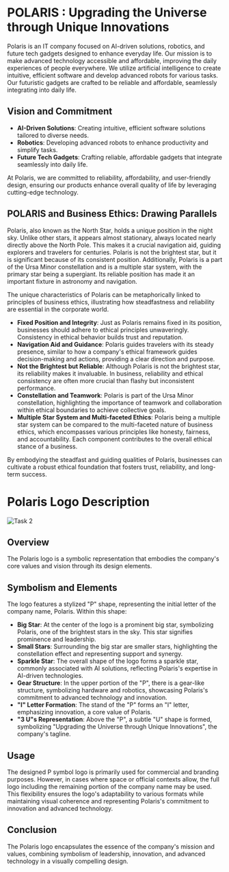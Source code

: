 # POLARIS : Upgrading the Universe through Unique Innovations

Polaris is an IT company focused on AI-driven solutions, robotics, and future tech gadgets designed to enhance everyday life. Our mission is to make advanced technology accessible and affordable, improving the daily experiences of people everywhere. We utilize artificial intelligence to create intuitive, efficient software and develop advanced robots for various tasks. Our futuristic gadgets are crafted to be reliable and affordable, seamlessly integrating into daily life.

## Vision and Commitment
- **AI-Driven Solutions**: Creating intuitive, efficient software solutions tailored to diverse needs.
- **Robotics**: Developing advanced robots to enhance productivity and simplify tasks.
- **Future Tech Gadgets**: Crafting reliable, affordable gadgets that integrate seamlessly into daily life.

At Polaris, we are committed to reliability, affordability, and user-friendly design, ensuring our products enhance overall quality of life by leveraging cutting-edge technology.


## POLARIS and Business Ethics: Drawing Parallels

Polaris, also known as the North Star, holds a unique position in the night sky. Unlike other stars, it appears almost stationary, always located nearly directly above the North Pole. This makes it a crucial navigation aid, guiding explorers and travelers for centuries. Polaris is not the brightest star, but it is significant because of its consistent position. Additionally, Polaris is a part of the Ursa Minor constellation and is a multiple star system, with the primary star being a supergiant. Its reliable position has made it an important fixture in astronomy and navigation.

The unique characteristics of Polaris can be metaphorically linked to principles of business ethics, illustrating how steadfastness and reliability are essential in the corporate world.

- **Fixed Position and Integrity**: Just as Polaris remains fixed in its position, businesses should adhere to ethical principles unwaveringly. Consistency in ethical behavior builds trust and reputation.
- **Navigation Aid and Guidance**: Polaris guides travelers with its steady presence, similar to how a company's ethical framework guides decision-making and actions, providing a clear direction and purpose.
- **Not the Brightest but Reliable**: Although Polaris is not the brightest star, its reliability makes it invaluable. In business, reliability and ethical consistency are often more crucial than flashy but inconsistent performance.
- **Constellation and Teamwork**: Polaris is part of the Ursa Minor constellation, highlighting the importance of teamwork and collaboration within ethical boundaries to achieve collective goals.
- **Multiple Star System and Multi-faceted Ethics**: Polaris being a multiple star system can be compared to the multi-faceted nature of business ethics, which encompasses various principles like honesty, fairness, and accountability. Each component contributes to the overall ethical stance of a business.

By embodying the steadfast and guiding qualities of Polaris, businesses can cultivate a robust ethical foundation that fosters trust, reliability, and long-term success.

# Polaris Logo Description

![Task 2](https://github.com/Shib-Sankar-Das/SCT_GD_2/assets/136646947/dca8d6c9-ea5e-4946-b244-316abaf92dea)

## Overview
The Polaris logo is a symbolic representation that embodies the company's core values and vision through its design elements.

## Symbolism and Elements
The logo features a stylized "P" shape, representing the initial letter of the company name, Polaris. Within this shape:
- **Big Star**: At the center of the logo is a prominent big star, symbolizing Polaris, one of the brightest stars in the sky. This star signifies prominence and leadership.
- **Small Stars**: Surrounding the big star are smaller stars, highlighting the constellation effect and representing support and synergy.
- **Sparkle Star**: The overall shape of the logo forms a sparkle star, commonly associated with AI solutions, reflecting Polaris's expertise in AI-driven technologies.
- **Gear Structure**: In the upper portion of the "P", there is a gear-like structure, symbolizing hardware and robotics, showcasing Polaris's commitment to advanced technology and innovation.
- **"I" Letter Formation**: The stand of the "P" forms an "I" letter, emphasizing innovation, a core value of Polaris.
- **"3 U"s Representation**: Above the "P", a subtle "U" shape is formed, symbolizing "Upgrading the Universe through Unique Innovations", the company's tagline.

## Usage
The designed P symbol logo is primarily used for commercial and branding purposes. However, in cases where space or official contexts allow, the full logo including the remaining portion of the company name may be used. This flexibility ensures the logo's adaptability to various formats while maintaining visual coherence and representing Polaris's commitment to innovation and advanced technology.
## Conclusion
The Polaris logo encapsulates the essence of the company's mission and values, combining symbolism of leadership, innovation, and advanced technology in a visually compelling design.

